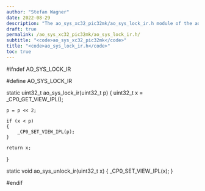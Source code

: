 ```yaml
---
author: "Stefan Wagner"
date: 2022-08-29
description: "The ao_sys_xc32_pic32mk/ao_sys_lock_ir.h module of the ao real-time operating system."
draft: true
permalink: /ao_sys_xc32_pic32mk/ao_sys_lock_ir.h/ 
subtitle: "<code>ao_sys_xc32_pic32mk</code>"
title: "<code>ao_sys_lock_ir.h</code>"
toc: true
---
```


#ifndef AO_SYS_LOCK_IR

#define AO_SYS_LOCK_IR

static uint32_t ao_sys_lock_ir(uint32_t p)
{
    uint32_t x = _CP0_GET_VIEW_IPL();

    p = p << 2;

    if (x < p)
    {
        _CP0_SET_VIEW_IPL(p);
    }

    return x;
}

static void ao_sys_unlock_ir(uint32_t x)
{
    _CP0_SET_VIEW_IPL(x);
}

#endif

